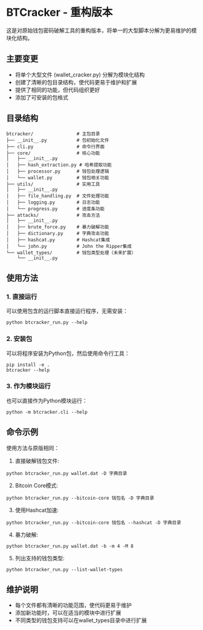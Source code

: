 # BTCracker - 重构版本

这是对原始钱包密码破解工具的重构版本，将单一的大型脚本分解为更易维护的模块化结构。

## 主要变更

* 将单个大型文件 (wallet_cracker.py) 分解为模块化结构
* 创建了清晰的包目录结构，使代码更易于维护和扩展
* 提供了相同的功能，但代码组织更好
* 添加了可安装的包格式

## 目录结构

```
btcracker/                # 主包目录
├── __init__.py           # 包初始化文件
├── cli.py                # 命令行界面
├── core/                 # 核心功能
│   ├── __init__.py
│   ├── hash_extraction.py # 哈希提取功能
│   ├── processor.py      # 钱包处理逻辑
│   └── wallet.py         # 钱包相关功能
├── utils/                # 实用工具
│   ├── __init__.py
│   ├── file_handling.py  # 文件处理功能
│   ├── logging.py        # 日志功能
│   └── progress.py       # 进度条功能
├── attacks/              # 攻击方法
│   ├── __init__.py
│   ├── brute_force.py    # 暴力破解功能
│   ├── dictionary.py     # 字典攻击功能
│   ├── hashcat.py        # Hashcat集成
│   └── john.py           # John the Ripper集成
└── wallet_types/         # 钱包类型处理（未来扩展）
    └── __init__.py
```

## 使用方法

### 1. 直接运行

可以使用包含的运行脚本直接运行程序，无需安装：

```
python btcracker_run.py --help
```

### 2. 安装包

可以将程序安装为Python包，然后使用命令行工具：

```
pip install -e .
btcracker --help
```

### 3. 作为模块运行

也可以直接作为Python模块运行：

```
python -m btcracker.cli --help
```

## 命令示例

使用方法与原版相同：

1. 直接破解钱包文件:
```
python btcracker_run.py wallet.dat -D 字典目录
```

2. Bitcoin Core模式:
```
python btcracker_run.py --bitcoin-core 钱包名 -D 字典目录
```

3. 使用Hashcat加速:
```
python btcracker_run.py --bitcoin-core 钱包名 --hashcat -D 字典目录
```

4. 暴力破解:
```
python btcracker_run.py wallet.dat -b -m 4 -M 8
```

5. 列出支持的钱包类型:
```
python btcracker_run.py --list-wallet-types
```

## 维护说明

* 每个文件都有清晰的功能范围，使代码更易于维护
* 添加新功能时，可以在适当的模块中进行扩展
* 不同类型的钱包支持可以在wallet_types目录中进行扩展 